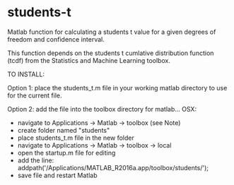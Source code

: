 # students-t
Matlab function for calculating a students t value for a given degrees of freedom and confidence interval.

This function depends on the students t cumlative distribution function (tcdf) from the Statistics and Machine Learning toolbox.

TO INSTALL:

Option 1:
place the students_t.m file in your working matlab directory to use for the current file.

Option 2:
add the file into the toolbox directory for matlab...
OSX:
* navigate to Applications -> Matlab -> toolbox (see Note)
* create folder named "students"
* place students_t.m file in the new folder
* navigate to Applications -> Matlab -> toolbox -> local
* open the startup.m file for editing
* add the line: addpath('/Applications/MATLAB_R2016a.app/toolbox/students/');
* save file and restart Matlab



